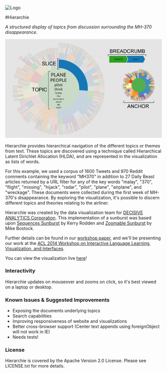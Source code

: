 ![Logo](mlvl-logo-color-500.png)

#Hierarchie

*A structured display of topics from discussion surrounding the MH-370 disappearance.*

![ScreenShot](app/img/full.png)

Hierarchie provides hierarchical navigation of the different topics or themes from text. These topics are discovered using a technique called Hierarchical Latent Dirichlet Allocation (HLDA), and are represented in the visualization as lists of words.

For this example, we used a corpus of 1600 Tweets and 970 Reddit comments containing the keyword "MH370" in addition to 27 Daily Beast articles returned by a URL filter for any of the key words "malay", "370", "flight", "missing", "hijack", "radar", "pilot", "plane", "airplane", and "wreckage". These documents were collected during the first week of MH-370's disappearance. By exploring the visualization, it's possible to discern different topics and theories relating to the airliner.

Hierarchie was created by the data visualization team for [DECISIVE ANALYTICS Corporation](http://www.dac.us). This implementation of a sunburst was based upon [Sequences Sunburst](http://bl.ocks.org/kerryrodden/7090426) by Kerry Rodden and [Zoomable Sunburst](http://bl.ocks.org/mbostock/4348373) by Mike Bostock.

Further details can be found in our [workshop paper](http://nlp.stanford.edu/events/illvi2014/papers/smith-illvi2014b.pdf), and we'll be presenting our work at the [ACL 2014 Workshop on Interactive Language Learning, Visualization, and Interfaces](http://nlp.stanford.edu/events/illvi2014/index.html).

You can view the visualization live [here](http://decisive-ui.github.io/Hierarchie)!

### Interactivity

Hierarchie updates on mouseover and zooms on click, so it's best viewed on a laptop or desktop. 

### Known Issues & Suggested Improvements
- Exposing the documents underlying topics
- Search capabilities
- Improving responsiveness of website and visualizations
- Better cross-browser support (Center text appends using foreignObject will not work in IE)
- Needs tests!

### License

Hierarchie is covered by the Apache Version 2.0 License. Please see LICENSE.txt for more details.